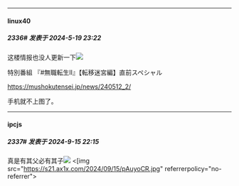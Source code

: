 ﻿
*****

####  linux40  
##### 2336#       发表于 2024-5-19 23:22

这楼情报也没人更新一下<img src="https://static.saraba1st.com/image/smiley/face2017/135.png" referrerpolicy="no-referrer">

特別番組
『#無職転生Ⅱ』【転移迷宮編】直前スペシャル

https://mushokutensei.jp/news/240512_2/

手机就不上图了。

*****

####  ipcjs  
##### 2337#       发表于 2024-9-15 22:15

真是有其父必有其子<img src="https://static.saraba1st.com/image/smiley/face2017/189.png" referrerpolicy="no-referrer">
<[img src="https://s21.ax1x.com/2024/09/15/pAuyoCR.jpg" referrerpolicy="no-referrer">

